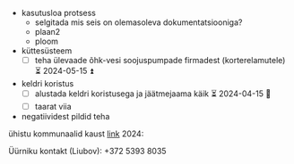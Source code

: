 
- kasutusloa protsess
	- selgitada mis seis on olemasoleva dokumentatsiooniga?
	- plaan2
	- ploom
- küttesüsteem
	- [ ] teha ülevaade õhk-vesi soojuspumpade firmadest (korterelamutele) ⏳ 2024-05-15 ⏫ 
- keldri koristus
	- [ ] alustada keldri koristusega ja jäätmejaama käik ⏳ 2024-04-15 🔼 
	- [ ] taarat viia
- negatiividest pildid teha

ühistu kommunaalid kaust [link](https://drive.google.com/drive/folders/1Zkv9v9fI9V0a7ZcAaSlHNOiu0NJRhIud?usp=drive_link)
2024:

Üürniku kontakt (Liubov): +372 5393 8035
